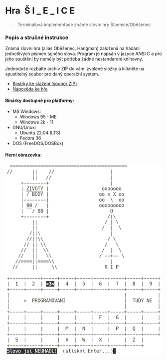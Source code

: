 # Hra&nbsp;&nbsp;Š I _ E _ I C E
> Terminálová implementace známé slovní hry Šibenice/Oběšenec

### Popis a stručné instrukce
Známá slovní hra (alias Oběšenec, Hangman) založená na hádání jednotlivých písmen tajného slova.
Program je napsán v jazyce ANSI C a pro jeho spuštění by neměly být potřeba žádné nestandardní knihovny.

Jednoduše rozbalte archiv ZIP do vámi zvolené složky a klikněte na spustitelný soubor pro daný operační systém.

- [Binárky ke stažení (soubor ZIP)](/bin/sibenice_0.0.1_all.zip)
- [Nápověda ke hře](/materialy/napoveda.txt)


#### Binárky dostupné pro platformy:
- MS Windows:
  - Windows 95 - ME
  - Windows 2k - 11
- GNU/Linux:
  - Ubuntu 22.04 (LTS)
  - Fedora 36
- DOS (FreeDOS/DOSBox)


#### Herní obrazovka:
![Šibenice 0.0.1](/screenshots/screenshot_0.0.1-uni.webp)
